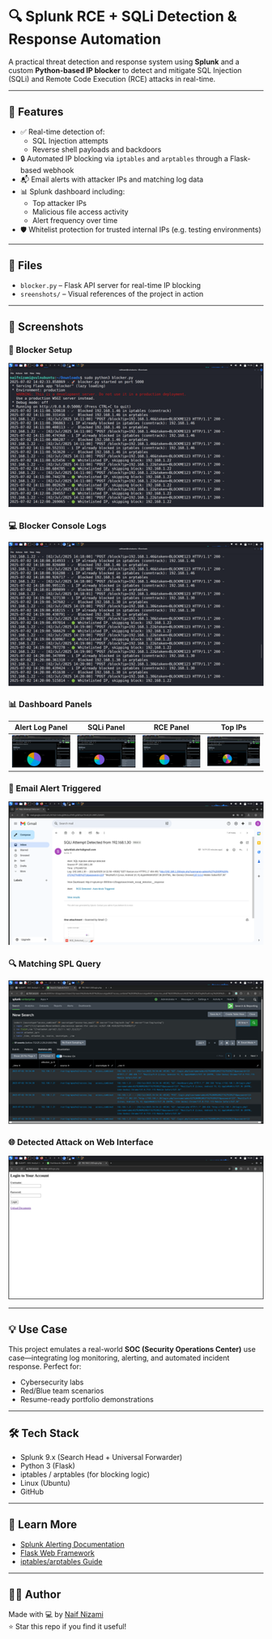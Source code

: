 # 🔍 Splunk RCE + SQLi Detection & Response Automation

A practical threat detection and response system using **Splunk** and a custom **Python-based IP blocker** to detect and mitigate SQL Injection (SQLi) and Remote Code Execution (RCE) attacks in real-time.

---

## 🚀 Features

- ✅ Real-time detection of:
  - SQL Injection attempts
  - Reverse shell payloads and backdoors
- 🔒 Automated IP blocking via `iptables` and `arptables` through a Flask-based webhook
- 📬 Email alerts with attacker IPs and matching log data
- 📊 Splunk dashboard including:
  - Top attacker IPs
  - Malicious file access activity
  - Alert frequency over time
- 🛡️ Whitelist protection for trusted internal IPs (e.g. testing environments)

---

## 📁 Files

- `blocker.py` – Flask API server for real-time IP blocking
- `sreenshots/` – Visual references of the project in action

---

## 📸 Screenshots

### 🔧 Blocker Setup
![Blocker File](sreenshots/Blocker_File.png)

### 💻 Blocker Console Logs
![Blocker Console](sreenshots/Blocker_Console.png)

### 📊 Dashboard Panels
| Alert Log Panel | SQLi Panel | RCE Panel | Top IPs |
|-----------------|------------|-----------|---------|
| ![Panel 1](sreenshots/Dashborad-1.png) | ![Panel 2](sreenshots/Dashboard-2.png) | ![Panel 3](sreenshots/Dashboard-3.png) | ![Panel 4](sreenshots/Dashboard-4.png) |

### 📩 Email Alert Triggered
![Email Alert](sreenshots/Email_Alert.png)

### 🔍 Matching SPL Query
![SPL](sreenshots/SPL.png)

### 🌐 Detected Attack on Web Interface
![Vulnerable Web](sreenshots/Vulnerable_Website.png)

---

## 💡 Use Case

This project emulates a real-world **SOC (Security Operations Center)** use case—integrating log monitoring, alerting, and automated incident response. Perfect for:
- Cybersecurity labs
- Red/Blue team scenarios
- Resume-ready portfolio demonstrations

---

## 🛠️ Tech Stack

- Splunk 9.x (Search Head + Universal Forwarder)
- Python 3 (Flask)
- iptables / arptables (for blocking logic)
- Linux (Ubuntu)
- GitHub

---

## 🧠 Learn More

- [Splunk Alerting Documentation](https://docs.splunk.com/Documentation/Splunk/latest/Alert/TriggerConditions)
- [Flask Web Framework](https://flask.palletsprojects.com/)
- [iptables/arptables Guide](https://wiki.archlinux.org/title/Iptables)

---

## 🙋‍♂️ Author

Made with 💻 by [Naif Nizami](https://github.com/Naifnizami)  
⭐ Star this repo if you find it useful!

